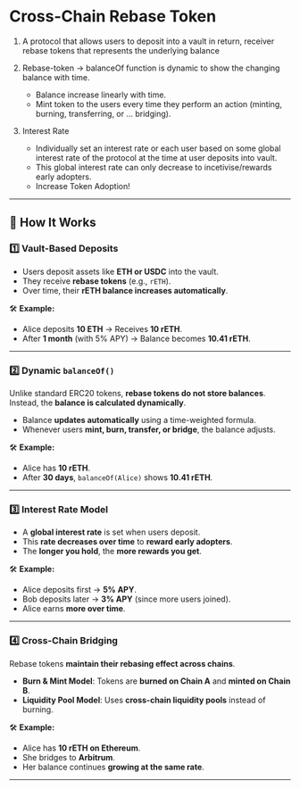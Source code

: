 # Cross-Chain Rebase Token

1. A protocol that allows users to deposit into a vault in return, receiver rebase tokens that represents the underlying balance

2. Rebase-token -> balanceOf function is dynamic to show the changing balance with time.
    - Balance increase linearly with time.
    - Mint token to the users every time they perform an action (minting, burning, transferring, or ... bridging).

3. Interest Rate
    - Individually set an interest rate or each user based on some global interest rate of the protocol at the time at user deposits into vault.
    - This global interest rate can only decrease to incetivise/rewards early adopters.
    - Increase Token Adoption!

---


## 🔹 How It Works

### 1️⃣ Vault-Based Deposits
- Users deposit assets like **ETH or USDC** into the vault.
- They receive **rebase tokens** (e.g., `rETH`).
- Over time, their **rETH balance increases automatically**.

🛠 **Example:**
- Alice deposits **10 ETH** → Receives **10 rETH**.
- After **1 month** (with 5% APY) → Balance becomes **10.41 rETH**.

---

### 2️⃣ Dynamic `balanceOf()`
Unlike standard ERC20 tokens, **rebase tokens do not store balances**. Instead, the **balance is calculated dynamically**.

- Balance **updates automatically** using a time-weighted formula.
- Whenever users **mint, burn, transfer, or bridge**, the balance adjusts.

🛠 **Example:**
- Alice has **10 rETH**.
- After **30 days**, `balanceOf(Alice)` shows **10.41 rETH**.

---

### 3️⃣ Interest Rate Model
- A **global interest rate** is set when users deposit.
- This **rate decreases over time** to **reward early adopters**.
- The **longer you hold**, the **more rewards you get**.

🛠 **Example:**
- Alice deposits first → **5% APY**.
- Bob deposits later → **3% APY** (since more users joined).
- Alice earns **more over time**.

---

### 4️⃣ Cross-Chain Bridging
Rebase tokens **maintain their rebasing effect across chains**.

- **Burn & Mint Model**: Tokens are **burned on Chain A** and **minted on Chain B**.
- **Liquidity Pool Model**: Uses **cross-chain liquidity pools** instead of burning.

🛠 **Example:**
- Alice has **10 rETH on Ethereum**.
- She bridges to **Arbitrum**.
- Her balance continues **growing at the same rate**.

---
